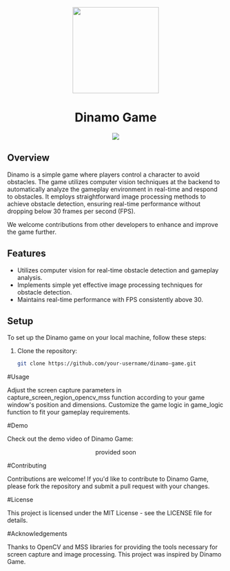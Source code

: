 <div align="center">
  <img src="[https://www.example.com/s](https://www.canva.com/design/DAGBP7UJIXY/l_iH5GZqZe7ided3KXeIUw/watch?utm_content=DAGBP7UJIXY&utm_campaign=designshare&utm_medium=link&utm_source=editor)" width="200" height="200">
</div>

<h1 align="center">Dinamo Game</h1>

<p align="center">
  <img src="https://www.example.com/demo.gif">
</p>

## Overview

Dinamo is a simple game where players control a character to avoid obstacles. The game utilizes computer vision techniques at the backend to automatically analyze the gameplay environment in real-time and respond to obstacles. It employs straightforward image processing methods to achieve obstacle detection, ensuring real-time performance without dropping below 30 frames per second (FPS).

We welcome contributions from other developers to enhance and improve the game further.

## Features

- Utilizes computer vision for real-time obstacle detection and gameplay analysis.
- Implements simple yet effective image processing techniques for obstacle detection.
- Maintains real-time performance with FPS consistently above 30.

## Setup

To set up the Dinamo game on your local machine, follow these steps:

1. Clone the repository:

   ```bash
   git clone https://github.com/your-username/dinamo-game.git

#Usage
<p>
Adjust the screen capture parameters in capture_screen_region_opencv_mss function according to your game window's position and dimensions.
Customize the game logic in game_logic function to fit your gameplay requirements.
</p>

#Demo
<p>Check out the demo video of Dinamo Game:</p>

<p align="center">
  provided soon
<!--   <a href="https://www.example.com/demo_video"> -->
<!--     <img src="https://www.example.com/demo_thumbnail.jpg"> -->
  </a>
</p>

#Contributing
<p>Contributions are welcome! If you'd like to contribute to Dinamo Game, please fork the repository and submit a pull request with your changes.
</p>
#License
<p>
This project is licensed under the MIT License - see the LICENSE file for details.
</p>
#Acknowledgements
<p>Thanks to OpenCV and MSS libraries for providing the tools necessary for screen capture and image processing.
This project was inspired by Dinamo Game.
</p>
